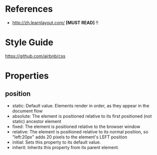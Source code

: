 # References

- http://zh.learnlayout.com/ **[MUST READ]** :bangbang:

# Style Guide

https://github.com/airbnb/css

# Properties

## position

- static: Default value. Elements render in order, as they appear in the document flow
- absolute: The element is positioned relative to its first positioned (not static) ancestor element
- fixed: The element is positioned relative to the browser window
- relative: The element is positioned relative to its normal position, so "left:20px" adds 20 pixels to the element's LEFT position
- initial: Sets this property to its default value.
- inherit: Inherits this property from its parent element.
